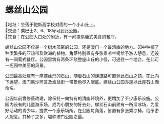 # 螺丝山公园  
📍地址：坐落于鲍斯高学校对面的一个小山丘上。  
🚌交通：乘巴士2、6、18号可到此公园。  
🍴饮食：在公园入口处的附近，有一间提供葡式美食的餐厅。  
  
螺丝山公园不仅是一个树木茂密的公园，还是澳门一个最清幽的地方。园中种植了种类繁多的亚热带及欧洲的植物，角落特别置有多张乘凉坐椅给予游人憩息，还设有一间葡式餐厅。公园里筑有两条环绕整座山丘的小径，可通往一个地台，在此可一揽园中美丽的风景。  
  
 公园最高处建有一座螺丝形的石山，随着石山的螺旋路可直登此石山之顶，在此向下远望，澳门黑沙环区及渔翁街一带景色尽入眼底。螺丝山公园亦是以此座石山而命名。  
  
公园年前曾修葺改建，除保持一向特有的清幽环境外，更增加了不少康乐设施。公园内设有的儿童游乐场，成为小朋友的好去处。螺丝石山前建有一所溜冰场，为爱好活动的青少年，提供一个康乐场所。在公园每角落，皆置有多张乘凉椅，给予游人憩息。其椅子之多，堪称澳门公园之最。  